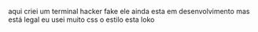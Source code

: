 aqui criei um terminal hacker fake ele ainda esta em desenvolvimento mas está legal eu usei muito css o estilo esta loko
